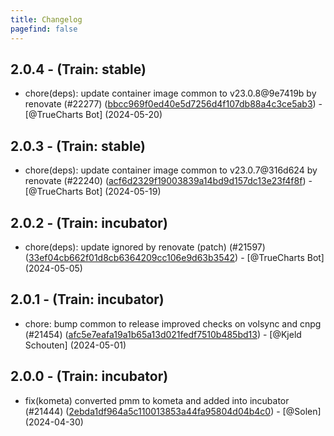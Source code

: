 ```yaml
---
title: Changelog
pagefind: false
---
```


## 2.0.4 - (Train: stable)

- chore(deps): update container image common to v23.0.8@9e7419b by renovate (#22277) ([bbcc969f0ed40e5d7256d4f107db88a4c3ce5ab3](https://github.com/truecharts/charts/commit/bbcc969f0ed40e5d7256d4f107db88a4c3ce5ab3)) - [@TrueCharts Bot] (2024-05-20)

## 2.0.3 - (Train: stable)

- chore(deps): update container image common to v23.0.7@316d624 by renovate (#22240) ([acf6d2329f19003839a14bd9d157dc13e23f4f8f](https://github.com/truecharts/charts/commit/acf6d2329f19003839a14bd9d157dc13e23f4f8f)) - [@TrueCharts Bot] (2024-05-19)

## 2.0.2 - (Train: incubator)

- chore(deps): update ignored by renovate (patch) (#21597) ([33ef04cb662f01d8cb6364209cc106e9d63b3542](https://github.com/truecharts/charts/commit/33ef04cb662f01d8cb6364209cc106e9d63b3542)) - [@TrueCharts Bot] (2024-05-05)

## 2.0.1 - (Train: incubator)

- chore: bump common to release improved checks on volsync and cnpg (#21454) ([afc5e7eafa19a1b65a13d021fedf7510b485bd13](https://github.com/truecharts/charts/commit/afc5e7eafa19a1b65a13d021fedf7510b485bd13)) - [@Kjeld Schouten] (2024-05-01)

## 2.0.0 - (Train: incubator)

- fix(kometa) converted pmm to kometa and added into incubator (#21444) ([2ebda1df964a5c110013853a44fa95804d04b4c0](https://github.com/truecharts/charts/commit/2ebda1df964a5c110013853a44fa95804d04b4c0)) - [@Solen] (2024-04-30)
